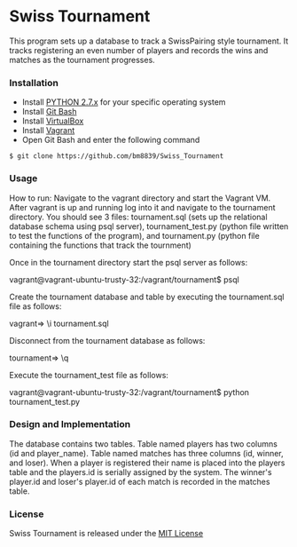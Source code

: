 # Swiss Tournament

  This program sets up a database to track a SwissPairing style tournament. It tracks registering an even number of players and records the wins and matches as the tournament progresses.

### Installation

  * Install [PYTHON 2.7.x](https://www.python.org/downloads/) for your specific operating system
  * Install [Git Bash](https://openhatch.org/missions/windows-setup/install-git-bash)
  * Install [VirtualBox](https://www.virtualbox.org/wiki/Downloads)
  * Install [Vagrant](https://www.vagrantup.com/downloads.html)
  * Open Git Bash and enter the following command
  ```
  $ git clone https://github.com/bm8839/Swiss_Tournament
  ```

### Usage

  How to run:
  Navigate to the vagrant directory and start the
  Vagrant VM. After vagrant is up and running log into it and navigate to the tournament directory.
  You should see 3 files: tournament.sql (sets up the relational database schema using psql server), tournament_test.py (python file written to test the functions of the program), and tournament.py (python file containing the
  functions that track the tournment)

  Once in the tournament directory start the psql server as follows:

  vagrant@vagrant-ubuntu-trusty-32:/vagrant/tournament$ psql

  Create the tournament database and table by executing the tournament.sql file
  as follows:

  vagrant=> \i tournament.sql


  Disconnect from the tournament database as follows:

  tournament=> \q


  Execute the tournament_test file as follows:

  vagrant@vagrant-ubuntu-trusty-32:/vagrant/tournament$ python tournament_test.py


### Design and Implementation
  The database contains two tables. Table named
  players has two columns (id and player_name). Table named matches has three columns (id, winner, and loser). When a player is registered their name is placed into the players table and the players.id is serially assigned by the
  system. The winner's player.id and loser's player.id of each match is recorded in the matches table.

### License
  Swiss Tournament is released under the [MIT License](https://github.com/bm8839/Swiss_Tournament/blob/master/vagrant/tournament/License.txt)